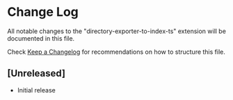 # Change Log

All notable changes to the "directory-exporter-to-index-ts" extension will be documented in this file.

Check [Keep a Changelog](http://keepachangelog.com/) for recommendations on how to structure this file.

## [Unreleased]

- Initial release